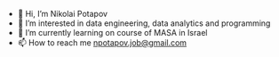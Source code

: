 - 👋 Hi, I’m Nikolai Potapov
- 👀 I’m interested in data engineering, data analytics and programming
- 🌱 I’m currently learning on course of MASA in Israel
- 📫 How to reach me npotapov.job@gmail.com
